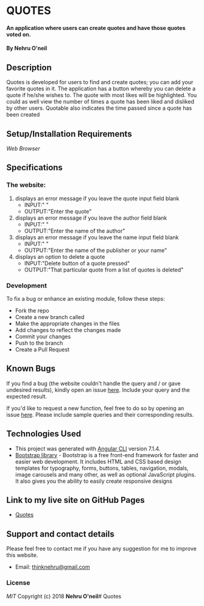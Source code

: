 # QUOTES
#### An application where users can create quotes and have those quotes voted on.
#### By **Nehru O'neil**
## Description
Quotes is developed for users to find and create quotes; you can add your favorite quotes in it. The application has a button whereby you can delete a quote if he/she wishes to. The quote with most likes will be highlighted. You could as well view the number of times a quote has been liked and disliked by other users. Quotable also indicates the time passed since a quote has been created
## Setup/Installation Requirements
*Web Browser*
## Specifications
### The website:
1. displays an error message if you leave the quote input field blank
   - INPUT:" " 
   - OUTPUT:"Enter the quote" 
2. displays an error message if you leave the author field blank
   - INPUT:" " 
   - OUTPUT:"Enter the name of the author"
3. displays an error message if you leave the name input field blank
   - INPUT:" "
   - OUTPUT:"Enter the name of the publisher or your name"
4. displays an option to delete a quote
   - INPUT:"Delete button of a quote pressed" 
   - OUTPUT:"That particular quote from a list of quotes is deleted"
### Development
To fix a bug or enhance an existing module, follow these steps:

- Fork the repo
- Create a new branch called <imProved>
- Make the appropriate changes in the files
- Add changes to reflect the changes made
- Commit your changes
- Push to the branch <imProved>
- Create a Pull Request 
## Known Bugs
If you find a bug (the website couldn't handle the query and / or gave undesired results), kindly open an issue [here](https://github.com/thinknehru/Quotes/issues/new). Include your query and the expected result.

If you'd like to request a new function, feel free to do so by opening an issue [here](https://github.com/thinknehru/Quotes/issues/new). Please include sample queries and their corresponding results.
## Technologies Used
- This project was generated with [Angular CLI](https://github.com/angular/angular-cli) version 7.1.4.
- [Bootstrap library](https://getbootstrap.com/docs/3.4/getting-started/#download) - Bootstrap is a free front-end framework for faster and easier web development. It includes HTML and CSS based design templates for typography, forms, buttons, tables, navigation, modals, image carousels and many other, as well as optional JavaScript plugins. It also gives you the ability to easily create responsive designs

## Link to my live site on GitHub Pages
- [Quotes](https://thinknehru.github.io/Quotes/)
## Support and contact details
Please feel free to contact me if you have any suggestion for me to improve this website.
- Email: thinknehru@gmail.com
### License
*MIT*
Copyright (c) 2018 **Nehru O'neil**# Quotes